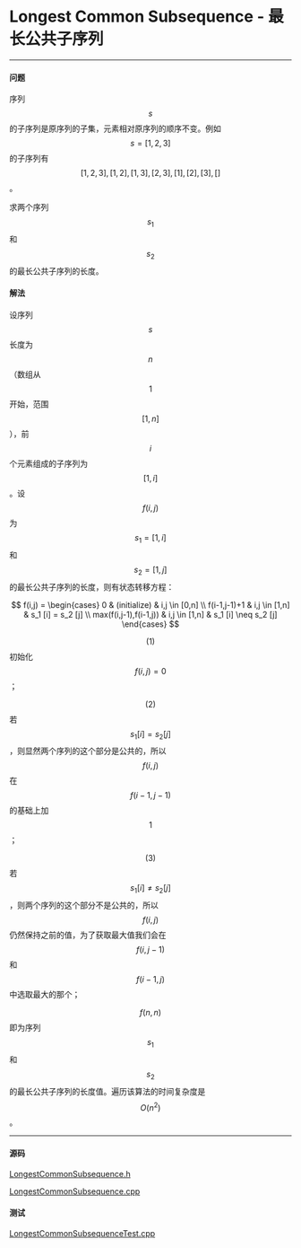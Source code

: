 <script type="text/javascript" src="https://cdnjs.cloudflare.com/ajax/libs/mathjax/2.7.1/MathJax.js?config=TeX-AMS-MML_HTMLorMML"></script>

# Longest Common Subsequence - 最长公共子序列

--------

#### 问题

序列$$ s $$的子序列是原序列的子集，元素相对原序列的顺序不变。例如$$ s = [1,2,3] $$的子序列有$$ [1,2,3],[1,2],[1,3],[2,3],[1],[2],[3],[] $$。

求两个序列$$ s_{1} $$和$$ s_{2} $$的最长公共子序列的长度。

#### 解法

设序列$$ s $$长度为$$ n $$（数组从$$ 1 $$开始，范围$$ [1,n] $$），前$$ i $$个元素组成的子序列为$$ [1,i] $$。设$$ f(i,j) $$为$$ s_1 = [1,i] $$和$$ s_2 = [1,j] $$的最长公共子序列的长度，则有状态转移方程：

$$
f(i,j) =
\begin{cases}
0                       &   (initialize)    &   i,j \in [0,n] \\
f(i-1,j-1)+1            &   i,j \in [1,n]   &   s_1 [i] = s_2 [j] \\
max(f(i,j-1),f(i-1,j))  &   i,j \in [1,n]   &   s_1 [i] \neq s_2 [j]
\end{cases}
$$

$$ (1) $$ 初始化$$ f(i,j) = 0 $$；

$$ (2) $$ 若$$ s_1 [i] = s_2 [j] $$，则显然两个序列的这个部分是公共的，所以$$ f(i,j) $$在$$ f(i-1,j-1) $$的基础上加$$ 1 $$；

$$ (3) $$ 若$$ s_1 [i] \neq s_2 [j] $$，则两个序列的这个部分不是公共的，所以$$ f(i,j) $$仍然保持之前的值，为了获取最大值我们会在$$ f(i,j-1) $$和$$ f(i-1,j) $$中选取最大的那个；

$$ f(n,n) $$即为序列$$ s_1 $$和$$ s_2 $$的最长公共子序列的长度值。遍历该算法的时间复杂度是$$ O(n^2) $$。

--------

#### 源码

[LongestCommonSubsequence.h](https://github.com/linrongbin16/Way-to-Algorithm/blob/master/src/DynamicProgramming/LinearDP/LongestCommonSubsequence.h)

[LongestCommonSubsequence.cpp](https://github.com/linrongbin16/Way-to-Algorithm/blob/master/src/DynamicProgramming/LinearDP/LongestCommonSubsequence.cpp)

#### 测试

[LongestCommonSubsequenceTest.cpp](https://github.com/linrongbin16/Way-to-Algorithm/blob/master/src/DynamicProgramming/LinearDP/LongestCommonSubsequenceTest.cpp)
